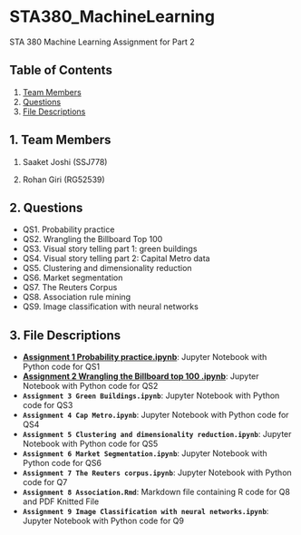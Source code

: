 # STA380_MachineLearning
STA 380 Machine Learning Assignment for Part 2

## Table of Contents
1. [Team Members](#1-team_members)
2. [Questions](#2-questions)
3. [File Descriptions](#3-file-descriptions)
​
## 1. Team Members

1. Saaket Joshi (SSJ778)

2. Rohan Giri (RG52539)

## 2. Questions
- QS1. Probability practice
- QS2. Wrangling the Billboard Top 100
- QS3. Visual story telling part 1: green buildings
- QS4. Visual story telling part 2: Capital Metro data
- QS5. Clustering and dimensionality reduction
- QS6. Market segmentation
- QS7. The Reuters Corpus
- QS8. Association rule mining
- QS9. Image classification with neural networks

## 3. File Descriptions
- **[Assignment 1 Probability practice.ipynb](Assignment1_Probability_practice/Assignment%201%20Probability%20practice.ipynb)**: Jupyter Notebook with Python code for QS1 
- **[Assignment 2 Wrangling the Billboard top 100 .ipynb](Assignment2_Wrangling_the_Billboard_top_100)**: Jupyter Notebook with Python code for QS2
- **`Assignment 3 Green Buildings.ipynb`**: Jupyter Notebook with Python code for QS3
- **`Assignment 4 Cap Metro.ipynb`**: Jupyter Notebook with Python code for QS4
- **`Assignment 5 Clustering and dimensionality reduction.ipynb`**: Jupyter Notebook with Python code for QS5
- **`Assignment 6 Market Segmentation.ipynb`**: Jupyter Notebook with Python code for QS6
- **`Assignment 7 The Reuters corpus.ipynb`**: Jupyter Notebook with Python code for Q7
- **`Assignment 8 Association.Rmd`**: Markdown file containing R code for Q8 and PDF Knitted File
- **`Assignment 9 Image Classification with neural networks.ipynb`**: Jupyter Notebook with Python code for Q9




